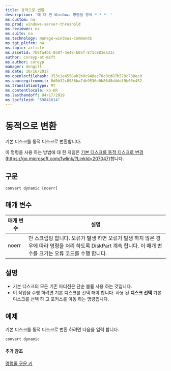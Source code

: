 ```yaml
---
title: 동적으로 변환
description: '에 대 한 Windows 명령을 항목 * * *- '
ms.custom: na
ms.prod: windows-server-threshold
ms.reviewer: na
ms.suite: na
ms.technology: manage-windows-commands
ms.tgt_pltfrm: na
ms.topic: article
ms.assetid: 7b8fa4b1-850f-4e48-b05f-871c883ea33c
author: coreyp-at-msft
ms.author: coreyp
manager: dongill
ms.date: 10/16/2017
ms.openlocfilehash: 353c1e4558ab2b0c948ec78c0cd87b579c738ec8
ms.sourcegitcommit: 0d0b32c8986ba7db9536e0b8648d4ddf9b03e452
ms.translationtype: MT
ms.contentlocale: ko-KR
ms.lasthandoff: 04/17/2019
ms.locfileid: "59841614"
---
```

# <a name="convert-dynamic"></a>동적으로 변환



기본 디스크를 동적 디스크로 변환합니다.

이 명령을 사용 하는 방법에 대 한 지침은 [기본 디스크를 동적 디스크로 변경](https://go.microsoft.com/fwlink/?LinkId=207047) (https://go.microsoft.com/fwlink/?LinkId=207047)합니다.

## <a name="syntax"></a>구문

```
convert dynamic [noerr]
```

## <a name="parameters"></a>매개 변수

|매개 변수|설명|
|---------|-----------|
|noerr|만 스크립팅 합니다. 오류가 발생 하면 오류가 발생 하지 않은 경우에 따라 명령을 처리 하도록 DiskPart 계속 합니다. 이 매개 변수를 크기는 오류 코드를 수행 합니다.|

## <a name="remarks"></a>설명

-   기본 디스크의 모든 기존 파티션은 단순 볼륨 사용 하는 것입니다.
-   이 작업을 수행 하려면 기본 디스크를 선택 해야 합니다. 사용 된 **디스크 선택** 기본 디스크를 선택 하 고 포커스를 이동 하는 명령입니다.

## <a name="BKMK_examples"></a>예제

기본 디스크를 동적 디스크로 변환 하려면 다음을 입력 합니다.
```
convert dynamic
```

#### <a name="additional-references"></a>추가 참조

[명령줄 구문 키](command-line-syntax-key.md)

